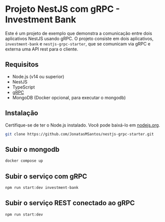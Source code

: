 # Projeto NestJS com gRPC - Investment Bank

Este é um projeto de exemplo que demonstra a comunicação entre dois aplicativos NestJS usando gRPC. O projeto consiste em dois aplicativos, `investment-bank` e `nestjs-grpc-starter`, que se comunicam via gRPC e externa uma API rest para o cliente.

## Requisitos

- Node.js (v14 ou superior)
- NestJS
- TypeScript
- [gRPC](https://grpc.io/)
- MongoDB (Docker opcional, para executar o mongodb)

## Instalação

Certifique-se de ter o Node.js instalado. Você pode baixá-lo em [nodejs.org](https://nodejs.org/).

```bash
git clone https://github.com/JonatasMSantos/nestjs-grpc-starter.git
```

## Subir o mongodb

```bash
docker compose up
```

## Subir o serviço com gRPC
```bash
npm run start:dev investment-bank  
```

## Subir o serviço REST conectado ao gRPC
```bash
npm run start:dev
```

